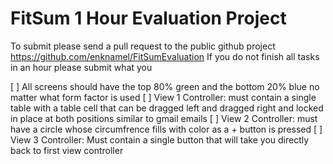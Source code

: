 FitSum 1 Hour Evaluation Project
=====================================

To submit please send a pull request to the public github project https://github.com/enknamel/FitSumEvaluation
If you do not finish all tasks in an hour please submit what you

[ ] All screens should have the top 80% green and the bottom 20% blue no matter what form factor is used
[ ] View 1 Controller: must contain a single table with a table cell that can be dragged left and dragged right and locked in place at both positions similar to gmail emails
[ ] View 2 Controller: must have a circle whose circumfrence fills with color as a + button is pressed
[ ] View 3 Controller: Must contain a single button that will take you directly back to first view controller
